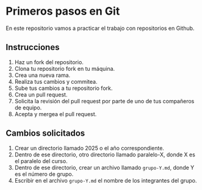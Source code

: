# Primeros pasos en Git

En este repositorio vamos a practicar el trabajo con repositorios en Github.

## Instrucciones

1. Haz un fork del repositorio.
2. Clona tu repositorio fork en tu máquina.
3. Crea una nueva rama.
4. Realiza tus cambios y commitea.
5. Sube tus cambios a tu repositorio fork.
6. Crea un pull request.
7. Solicita la revisión del pull request por parte de uno de tus compañeros de equipo.
8. Acepta y mergea el pull request.

## Cambios solicitados

1. Crear un directorio llamado 2025 o el año correspondiente.
2. Dentro de ese directorio, otro directorio llamado paralelo-X, donde X es el paralelo del curso.
3. Dentro de ese directorio, crear un archivo llamado `grupo-Y.md`, donde Y es el número de grupo.
4. Escribir en el archivo `grupo-Y.md` el nombre de los integrantes del grupo.